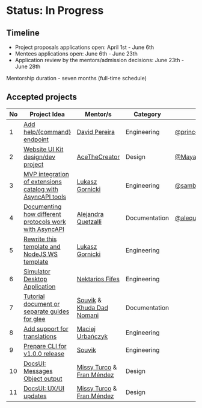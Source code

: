 # Status: In Progress

## Timeline

- Project proposals applications open: April 1st - June 6th
- Mentees applications open: June 6th - June 23th
- Application review by the mentors/admission decisions: June 23th - June 28th

Mentorship duration - seven months \(full-time schedule\)

## Accepted projects
| No | Project Idea | Mentor/s | Category | Mentee |
| --- | --- | --- | --- | --- |
| 1 | [Add help/{command} endpoint](https://github.com/asyncapi/server-api/issues/144) | [David Pereira](https://github.com/BOLT04) | Engineering | [@princerajpoot20](https://github.com/princerajpoot20) |
| 2 | [Website UI Kit design/dev project](https://github.com/asyncapi/design-system/issues/4) | [AceTheCreator](https://github.com/AceTheCreator) | Design | [@Mayaleeeee](https://github.com/Mayaleeeee) |
| 3 | [MVP integration of extensions catalog with AsyncAPI tools](https://github.com/asyncapi/extensions-catalog/issues/78) | [Lukasz Gornicki](https://github.com/derberg) | Engineering | [@sambhavgupta0705](https://github.com/sambhavgupta0705) |
| 4 | [Documenting how different protocols work with AsyncAPI](https://github.com/orgs/asyncapi/discussions/533) | [Alejandra Quetzalli](https://github.com/alequetzalli) | Documentation | [@alequetzalli](https://github.com/alequetzalli) |
| 5 | [Rewrite this template and NodeJS WS template](https://github.com/asyncapi/nodejs-template/issues/133) | [Lukasz Gornicki](https://github.com/derberg) | Engineering | |
| 6 | [Simulator Desktop Application](https://github.com/asyncapi/community/issues/691) | [Nektarios Fifes](https://github.com/NektariosFifes) | Engineering | |
| 7 | [Tutorial document or separate guides for glee](https://github.com/asyncapi/glee/issues/431) | [Souvik](https://github.com/Souvikns) & [Khuda Dad Nomani](https://github.com/KhudaDad414) | Documentation | |
| 8 | [Add support for translations](https://github.com/asyncapi/website/issues/267) | [Maciej Urbańczyk](https://github.com/magicmatatjahu) | Engineering | |
| 9 | [Prepare CLI for v1.0.0 release](https://github.com/asyncapi/cli/issues/599) | [Souvik](https://github.com/Souvikns) | Engineering | |
| 10 | [DocsUI: Messages Object output](https://github.com/asyncapi/asyncapi-react/issues/618) | [Missy Turco](https://github.com/mcturco) & [Fran Méndez](https://github.com/fmvilas) | Design | |
| 11 | [DocsUI: UX/UI updates](https://github.com/asyncapi/asyncapi-react/issues/617) | [Missy Turco](https://github.com/mcturco) & [Fran Méndez](https://github.com/fmvilas) | Design | |

